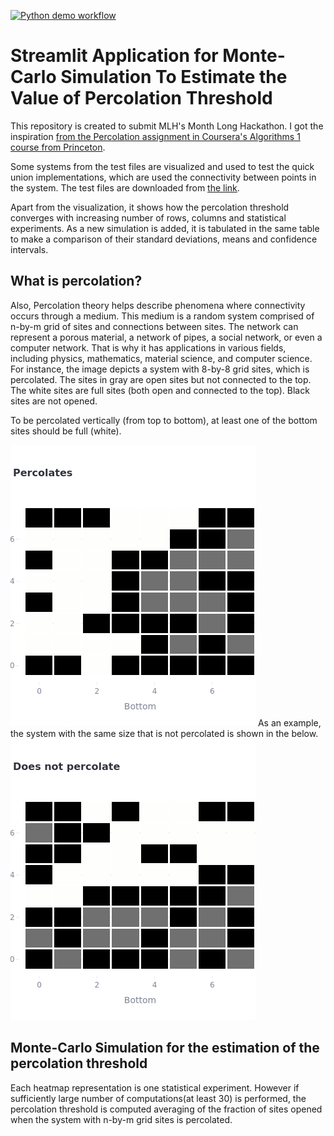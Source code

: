 [![Python demo workflow](https://github.com/YagmurGULEC/MonteCarloSimulationWithStreamlit/actions/workflows/main.yml/badge.svg)](https://github.com/YagmurGULEC/MonteCarloSimulationWithStreamlit/actions/workflows/main.yml)

# Streamlit Application for Monte-Carlo Simulation To Estimate the Value of Percolation Threshold

This repository is created to submit MLH's Month Long Hackathon. I got the inspiration [from the Percolation assignment in Coursera's Algorithms 1 course from Princeton](https://coursera.cs.princeton.edu/algs4/assignments/percolation/specification.php).

Some systems from the test files are visualized and used to test the quick union implementations, which are used the connectivity between points in the system. The test files are downloaded from [the link](https://coursera.cs.princeton.edu/algs4/assignments/percolation/faq.php).

Apart from the visualization, it shows how the percolation threshold converges with increasing number of rows, columns and statistical experiments. As a new simulation is added, it is tabulated in the same table to make a comparison of their standard deviations, means and confidence intervals.
## What is percolation?

Also, Percolation theory helps describe phenomena where connectivity occurs through a medium. This medium is a random system comprised of n-by-m grid of sites and connections between sites. The network can represent a porous material, a network of pipes, a social network, or even a computer network. That is why it has applications in various fields, including physics, mathematics, material science, and computer science. 
For instance, the image depicts a system with 8-by-8 grid sites, which is percolated. The sites in gray are open sites but not connected to the top. The white sites are full sites (both open and connected to the top). Black sites are not opened.

To be percolated vertically (from top to bottom), at least one of the bottom sites should be full (white). 
 
<img title="System is percolated" alt="Alt text" src="./screenshot_1.png">
As an example, the system with the same size that is not percolated is shown in the below. 
<img title="System is percolated" alt="Alt text" src="./screenshot_2.png">

##  Monte-Carlo Simulation for the estimation of the percolation threshold
Each heatmap representation is one statistical experiment. However if sufficiently large number of computations(at least 30) is performed, the percolation threshold is computed averaging of the fraction of sites opened when the system with n-by-m grid sites is percolated. 








